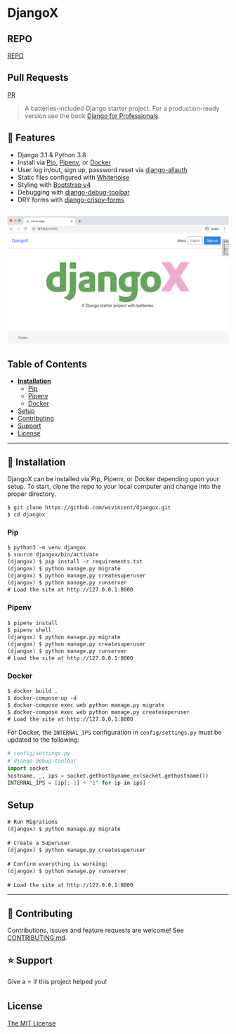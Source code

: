 # DjangoX
## REPO
[REPO](https://github.com/issasalman/DjangoX)


## Pull Requests
[PR](https://github.com/issasalman/DjangoX/pull/1)

> A batteries-included Django starter project. For a production-ready version see the book [Django for Professionals](https://djangoforprofessionals.com).

## 🚀 Features

- Django 3.1 & Python 3.8
- Install via [Pip](https://pypi.org/project/pip/), [Pipenv](https://pypi.org/project/pipenv/), or [Docker](https://www.docker.com/)
- User log in/out, sign up, password reset via [django-allauth](https://github.com/pennersr/django-allauth)
- Static files configured with [Whitenoise](http://whitenoise.evans.io/en/stable/index.html)
- Styling with [Bootstrap v4](https://github.com/twbs/bootstrap)
- Debugging with [django-debug-toolbar](https://github.com/jazzband/django-debug-toolbar)
- DRY forms with [django-crispy-forms](https://github.com/django-crispy-forms/django-crispy-forms)

![Homepage](homepage.png)
----

## Table of Contents
* **[Installation](#installation)**
  * [Pip](#pip)
  * [Pipenv](#pipenv)
  * [Docker](#docker)
* [Setup](#setup)
* [Contributing](#contributing)
* [Support](#support)
* [License](#license)

----

## 📖 Installation
DjangoX can be installed via Pip, Pipenv, or Docker depending upon your setup. To start, clone the repo to your local computer and change into the proper directory.

```
$ git clone https://github.com/wsvincent/djangox.git
$ cd djangox
```

### Pip

```
$ python3 -m venv djangox
$ source djangox/bin/activate
(djangox) $ pip install -r requirements.txt
(djangox) $ python manage.py migrate
(djangox) $ python manage.py createsuperuser
(djangox) $ python manage.py runserver
# Load the site at http://127.0.0.1:8000
```

### Pipenv

```
$ pipenv install
$ pipenv shell
(djangox) $ python manage.py migrate
(djangox) $ python manage.py createsuperuser
(djangox) $ python manage.py runserver
# Load the site at http://127.0.0.1:8000
```

### Docker

```
$ docker build .
$ docker-compose up -d
$ docker-compose exec web python manage.py migrate
$ docker-compose exec web python manage.py createsuperuser
# Load the site at http://127.0.0.1:8000
```

For Docker, the `INTERNAL_IPS` configuration in `config/settings.py` must be updated to the following:

```python
# config/settings.py
# django-debug-toolbar
import socket
hostname, _, ips = socket.gethostbyname_ex(socket.gethostname())
INTERNAL_IPS = [ip[:-1] + "1" for ip in ips]
```

## Setup

```
# Run Migrations
(djangox) $ python manage.py migrate

# Create a Superuser
(djangox) $ python manage.py createsuperuser

# Confirm everything is working:
(djangox) $ python manage.py runserver

# Load the site at http://127.0.0.1:8000
```

----

## 🤝 Contributing

Contributions, issues and feature requests are welcome! See [CONTRIBUTING.md](https://github.com/wsvincent/djangox/blob/master/CONTRIBUTING.md).

## ⭐️ Support

Give a ⭐️  if this project helped you!

## License

[The MIT License](LICENSE)


<!-- ## Docker Usage
```
# Build the Docker Image
$ docker-compose build

# Run Migrations
$ docker-compose run --rm web python manage.py migrate

# Create a Superuser
$ docker-compose run --rm web python manage.py createsuperuser

# Run Django on http://localhost:8000/
$ docker-compose up

# Run Django in background mode
$ docker-compose up -d

# Stop all running containers
$ docker-compose down

# Run Tests
$ docker-compose run --rm web pytest

# Re-build PIP requirements
$ docker-compose run --rm web pip-compile requirements/requirements.in
```-->

<!-- ## Next Steps

- Use [PostgreSQL locally via Docker](https://wsvincent.com/django-docker-postgresql/)
- Use [django-environ](https://github.com/joke2k/django-environ) for environment variables
- Update [EMAIL_BACKEND](https://docs.djangoproject.com/en/3.0/topics/email/#module-django.core.mail) to configure an SMTP backend
- Make the [admin more secure](https://opensource.com/article/18/1/10-tips-making-django-admin-more-secure)

## Adding Social Authentication

- [Configuring Google](https://wsvincent.com/django-allauth-tutorial-custom-user-model/#google-credentials)
- [Configuring Facebook](http://www.sarahhagstrom.com/2013/09/the-missing-django-allauth-tutorial/#Create_and_configure_a_Facebook_app)
- [Configuring Github](https://wsvincent.com/django-allauth-tutorial/)
- `django-allauth` supports [many, many other providers in the official docs](https://django-allauth.readthedocs.io/en/latest/providers.html) -->
